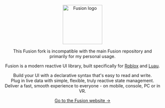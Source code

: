 <p align="center" width="100%">
  <img height="128em" src="/README-logo.png" alt="Fusion logo">
</p>
<p align="center">
This Fusion fork is incompatible with the main Fusion repository and primarily for my personal usage.
</p>
<p align="center">
Fusion is a modern reactive UI library, built specifically for <a href="https://developer.roblox.com/">Roblox</a> and <a href="https://luau-lang.org/">Luau</a>.
</p>
<p align="center">
Build your UI with a declarative syntax that's easy to read and write.<br>
Plug in live data with simple, flexible, truly reactive state management.<br>
Deliver a fast, smooth experience to everyone - on mobile, console, PC or in VR.<br>
</p>
<p align="center">
<a href="https://elttob.github.io/Fusion/">Go to the Fusion website →</a>
</p>
